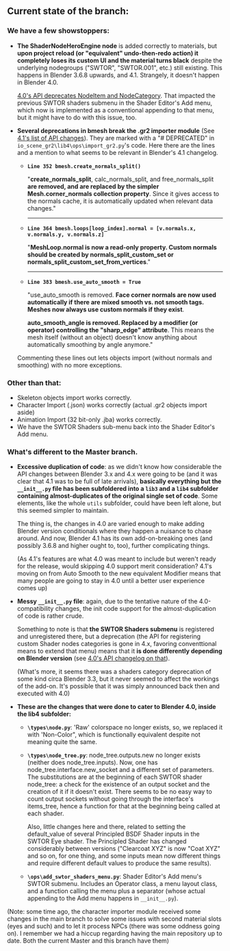 ## Current state of the branch:
### We have a few showstoppers:

* **The ShaderNodeHeroEngine node** is added correctly to materials, but **upon project reload (or "equivalent" undo-then-redo action) it completely loses its custom UI and the material turns black** despite the underlying nodegroups ("SWTOR", "SWTOR.001", etc.) still existing. This happens in Blender 3.6.8 upwards, and 4.1. Strangely, it doesn't happen in Blender 4.0.
  
  [4.0's API deprecates NodeItem and NodeCategory](https://developer.blender.org/docs/release_notes/4.0/python_api/#nodes). That impacted the previous SWTOR shaders submenu in the Shader Editor's Add menu, which now is implemented as a conventional appending to that menu, but it might have to do with this issue, too. 

* **Several deprecations in bmesh break the .gr2 importer module** (See [4.1's list of API changes](https://developer.blender.org/docs/release_notes/4.1/python_api/)). They are marked with a "# DEPRECATED" in `io_scene_gr2\lib4\ops\import_gr2.py`'s code. Here there are the lines and a mention to what seems to be relevant in Blender's 4.1 changelog.

  * **`Line 352 bmesh.create_normals_split()`**  
  
    "**create_normals_split**, calc_normals_split, and free_normals_split **are removed, and are replaced by the simpler Mesh.corner_normals collection property**. Since it gives access to the normals cache, it is automatically updated when relevant data changes."
    
    ---

  * **`Line 364 bmesh.loops[loop_index].normal = [v.normals.x, v.normals.y, v.normals.z]`**
  
    "**MeshLoop.normal is now a read-only property. Custom normals should be created by normals_split_custom_set or normals_split_custom_set_from_vertices**."
    
    ---

  * **`Line 383 bmesh.use_auto_smooth = True`**
  
    "use_auto_smooth is removed. **Face corner normals are now used automatically if there are mixed smooth vs. not smooth tags. Meshes now always use custom normals if they exist**.  

    **auto_smooth_angle is removed. Replaced by a modifier (or operator) controlling the "sharp_edge" attribute**. This means the mesh itself (without an object) doesn't know anything about automatically smoothing by angle anymore."

  Commenting these lines out lets objects import (without normals and smoothing) with no more exceptions.

### Other than that:
* Skeleton objects import works correctly.
* Character Import (.json) works correctly (actual .gr2 objects import aside)
* Animation Import (32 bit-only .jba) works correctly.
* We have the SWTOR Shaders sub-menu back into the Shader Editor's Add menu.


### What's different to the Master branch.

* **Excessive duplication of code**: as we didn't know how considerable the API changes between Blender 3.x and 4.x were going to be (and it was clear that 4.1 was to be full of late arrivals), **basically everything but the `__init__.py` file has been subfoldered into a `lib3` and a `lib4` subfolder containing almost-duplicates of the original single set of code**. Some elements, like  the whole `utils` subfolder, could have been left alone, but this seemed simpler to maintain.  
  
  The thing is, the changes in 4.0 are varied enough to make adding Blender version conditionals where they happen a nuisance to chase around. And now, Blender 4.1 has its own add-on-breaking ones (and possibly 3.6.8 and higher ought to, too), further complicating things.
  
  (As 4.1's features are what 4.0 was meant to include but weren't ready for the release, would skipping 4.0 support merit consideration? 4.1's moving on from Auto Smooth to the new equivalent Modifier means that many people are going to stay in 4.0 until a better user experience comes up)

* **Messy `__init__.py` file**: again, due to the tentative nature of the 4.0-compatibility changes, the init code support for the almost-duplication of code is rather crude.
  
  Something to note is that **the SWTOR Shaders submenu** is registered and unregistered there, but a deprecation (the API for registering custom Shader nodes categories is gone in 4.x, favoring conventtional means to extend that menu) means that it **is done differently depending on Blender version** (see [4.0's API changelog on that](https://developer.blender.org/docs/release_notes/4.0/python_api/#nodes)).

  (What's more, it seems there was a shaders category deprecation of some kind circa Blender 3.3, but it never seemed to affect the workings of the add-on. It's possible that it was simply announced back then and executed with 4.0)

* **These are the changes that were done to cater to Blender 4.0, inside the lib4 subfolder:**
  * **`\types\node.py`**:  'Raw' colorspace no longer exists, so, we replaced it with 'Non-Color", which is functionally equivalent despite not meaning quite the same.
  * **`\types\node_tree.py`**: node_tree.outputs.new no longer exists (neither does node_tree.inputs). Now, one has node_tree.interface.new_socket and a different set of parameters. The substitutions are at the beginning of each SWTOR shader node_tree: a check for the existence of an output socket and the creation of it if it doesn't exist. There seems to be no easy way to count output sockets without going through the interface's items_tree, hence a function for that at the beginning being called at each shader.    
    
    Also, little changes here and there, related to setting the default_value of several Principled BSDF Shader inputs in the SWTOR Eye shader. The Principled Shader has changed considerably between versions ("Clearcoat XYZ" is now "Coat XYZ" and so on, for one thing, and some inputs mean now different things and require different default values to produce the same results).

  * **`\ops\add_swtor_shaders_menu.py`**: Shader Editor's Add menu's SWTOR submenu. Includes an Operator class, a menu layout class, and a function calling the menu plus a separator (whose actual appending to the Add menu happens in `__init__.py`).
  
(Note: some time ago, the character importer module received some changes in the main branch to solve some issues with second material slots (eyes and such) and to let it process NPCs (there was some oddness going on). I remember we had a hiccup regarding having the main repository up to date. Both the current Master and this branch have them)